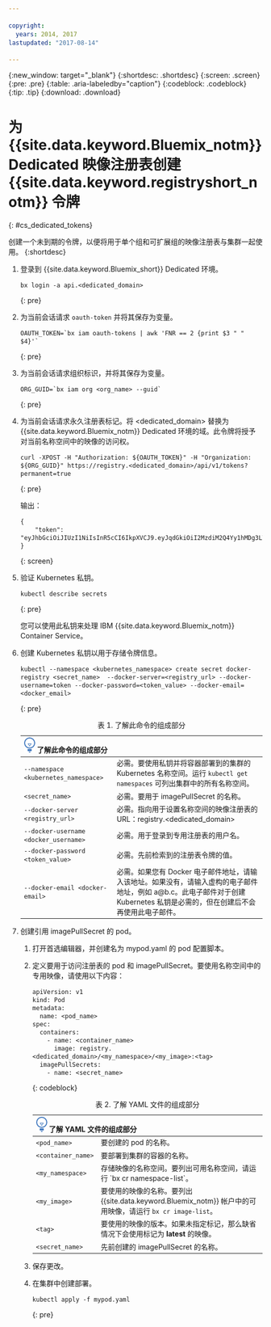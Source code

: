 ```yaml
---

copyright:
  years: 2014, 2017
lastupdated: "2017-08-14"

---
```


{:new_window: target="_blank"}
{:shortdesc: .shortdesc}
{:screen: .screen}
{:pre: .pre}
{:table: .aria-labeledby="caption"}
{:codeblock: .codeblock}
{:tip: .tip} 
{:download: .download}


# 为 {{site.data.keyword.Bluemix_notm}} Dedicated 映像注册表创建 {{site.data.keyword.registryshort_notm}} 令牌
{: #cs_dedicated_tokens}

创建一个未到期的令牌，以便将用于单个组和可扩展组的映像注册表与集群一起使用。
{:shortdesc}

1.  登录到 {{site.data.keyword.Bluemix_short}} Dedicated 环境。

    ```
    bx login -a api.<dedicated_domain>
    ```
    {: pre}

2.  为当前会话请求 `oauth-token` 并将其保存为变量。

    ```
    OAUTH_TOKEN=`bx iam oauth-tokens | awk 'FNR == 2 {print $3 " " $4}'`
    ```
    {: pre}

3.  为当前会话请求组织标识，并将其保存为变量。

    ```
    ORG_GUID=`bx iam org <org_name> --guid`
    ```
    {: pre}

4.  为当前会话请求永久注册表标记。将 <dedicated_domain> 替换为 {{site.data.keyword.Bluemix_notm}} Dedicated 环境的域。此令牌将授予对当前名称空间中的映像的访问权。

    ```
    curl -XPOST -H "Authorization: ${OAUTH_TOKEN}" -H "Organization: ${ORG_GUID}" https://registry.<dedicated_domain>/api/v1/tokens?permanent=true
    ```
    {: pre}

    输出：

    ```
    {
        "token": "eyJhbGciOiJIUzI1NiIsInR5cCI6IkpXVCJ9.eyJqdGkiOiI2MzdiM2Q4Yy1hMDg3LTVhZjktYTYzNi0xNmU3ZWZjNzA5NjciLCJpc3MiOiJyZWdpc3RyeS5jZnNkZWRpY2F0ZWQxLnVzLXNvdXRoLmJsdWVtaXgubmV0"
    }
    ```
    {: screen}

5.  验证 Kubernetes 私钥。

    ```
    kubectl describe secrets
    ```
    {: pre}

    您可以使用此私钥来处理 IBM {{site.data.keyword.Bluemix_notm}} Container Service。

6.  创建 Kubernetes 私钥以用于存储令牌信息。

    ```
    kubectl --namespace <kubernetes_namespace> create secret docker-registry <secret_name>  --docker-server=<registry_url> --docker-username=token --docker-password=<token_value> --docker-email=<docker_email>
    ```
    {: pre}
    
    <table>
    <caption>表 1. 了解此命令的组成部分</caption>
    <thead>
    <th colspan=2><img src="images/idea.png"/> 了解此命令的组成部分</th>
    </thead>
    <tbody>
    <tr>
    <td><code>--namespace &lt;kubernetes_namespace&gt;</code></td>
    <td>必需。要使用私钥并将容器部署到的集群的 Kubernetes 名称空间。运行 <code>kubectl get namespaces</code> 可列出集群中的所有名称空间。</td> 
    </tr>
    <tr>
    <td><code>&lt;secret_name&gt;</code></td>
    <td>必需。要用于 imagePullSecret 的名称。</td> 
    </tr>
    <tr>
    <td><code>--docker-server &lt;registry_url&gt;</code></td>
    <td>必需。指向用于设置名称空间的映像注册表的 URL：registry.&lt;dedicated_domain&gt;</li></ul></td> 
    </tr>
    <tr>
    <td><code>--docker-username &lt;docker_username&gt;</code></td>
    <td>必需。用于登录到专用注册表的用户名。</td> 
    </tr>
    <tr>
    <td><code>--docker-password &lt;token_value&gt;</code></td>
    <td>必需。先前检索到的注册表令牌的值。</td> 
    </tr>
    <tr>
    <td><code>--docker-email &lt;docker-email&gt;</code></td>
    <td>必需。如果您有 Docker 电子邮件地址，请输入该地址。如果没有，请输入虚构的电子邮件地址，例如 a@b.c。此电子邮件对于创建 Kubernetes 私钥是必需的，但在创建后不会再使用此电子邮件。</td> 
    </tr>
    </tbody></table>

7.  创建引用 imagePullSecret 的 pod。

    1.  打开首选编辑器，并创建名为 mypod.yaml 的 pod 配置脚本。
    2.  定义要用于访问注册表的 pod 和 imagePullSecret。要使用名称空间中的专用映像，请使用以下内容：


        ```
        apiVersion: v1
        kind: Pod
        metadata:
          name: <pod_name>
        spec:
          containers:
            - name: <container_name>
              image: registry.<dedicated_domain>/<my_namespace>/<my_image>:<tag>  
          imagePullSecrets:
            - name: <secret_name>
        ```
        {: codeblock}

        <table>
        <caption>表 2. 了解 YAML 文件的组成部分</caption>
        <thead>
        <th colspan=2><img src="images/idea.png"/> 了解 YAML 文件的组成部分</th>
        </thead>
        <tbody>
        <tr>
        <td><code>&lt;pod_name&gt;</code></td>
        <td>要创建的 pod 的名称。</td> 
        </tr>
        <tr>
        <td><code>&lt;container_name&gt;</code></td>
        <td>要部署到集群的容器的名称。</td> 
        </tr>
        <tr>
        <td><code>&lt;my_namespace&gt;</code></td>
        <td>存储映像的名称空间。要列出可用名称空间，请运行 `bx cr namespace-list`。</td> 
        </tr>
        <td><code>&lt;my_image&gt;</code></td>
        <td>要使用的映像的名称。要列出 {{site.data.keyword.Bluemix_notm}} 帐户中的可用映像，请运行 <code>bx cr image-list</code>。</td> 
        </tr>
        <tr>
        <td><code>&lt;tag&gt;</code></td>
        <td>要使用的映像的版本。如果未指定标记，那么缺省情况下会使用标记为 <strong>latest</strong> 的映像。</td> 
        </tr>
        <tr>
        <td><code>&lt;secret_name&gt;</code></td>
        <td>先前创建的 imagePullSecret 的名称。</td> 
        </tr>
        </tbody></table>

    3.  保存更改。

    4.  在集群中创建部署。

          ```
          kubectl apply -f mypod.yaml
          ```
          {: pre}


